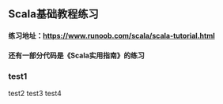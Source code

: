 ## Scala基础教程练习
#### 练习地址：https://www.runoob.com/scala/scala-tutorial.html
#### 还有一部分代码是《Scala实用指南》的练习
### test1

test2
test3
test4